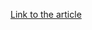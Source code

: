 [Link to the article](https://thehackernews.com/2024/12/ivanti-issues-critical-security-updates.html)
